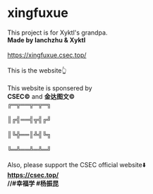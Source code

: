 # xingfuxue
This project is for Xyktl's grandpa.
<br><b>Made by Ianchzhu & Xyktl</b></br>
<br>https://xingfuxue.csec.top/</br>
<br>This is the website👆</br>
<br>This website is sponsered by </br>
<b>CSEC©</b>
and 
<b>金达图文©</b>
<b><br>╔═╦══╦═╦═╗</br></b>
<b><br>║╔╣══╣╦╣╔╝</br></b>
<b><br>║╚╬══║╩╣╚╗</br></b>
<b><br>╚═╩══╩═╩═╝</br></b>
<br>Also, please support the CSEC official website⬇️</br>
<b>https://csec.top/<b>
<br />
//#幸福学 #杨振昆
